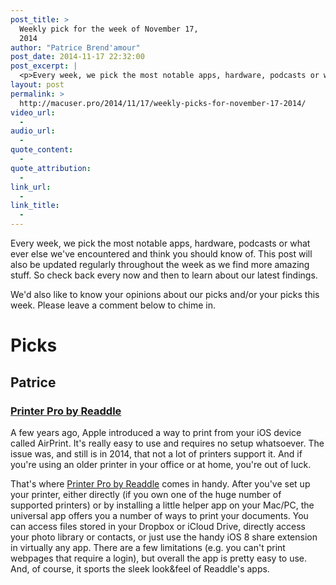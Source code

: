 ```yaml
---
post_title: >
  Weekly pick for the week of November 17,
  2014
author: "Patrice Brend'amour"
post_date: 2014-11-17 22:32:00
post_excerpt: |
  <p>Every week, we pick the most notable apps, hardware, podcasts or what ever else we've encountered and think you should know of. This post will also be updated regularly throughout the week as we find more amazing stuff. So check back every now and then to learn about our latest findings.</p><p>Our picks this week:</p><ul dir="ltr"><li>Printer Pro by Readdle</li></ul>
layout: post
permalink: >
  http://macuser.pro/2014/11/17/weekly-picks-for-november-17-2014/
video_url:
  - 
audio_url:
  - 
quote_content:
  - 
quote_attribution:
  - 
link_url:
  - 
link_title:
  - 
---
```

Every week, we pick the most notable apps, hardware, podcasts or what ever else we've encountered and think you should know of. This post will also be updated regularly throughout the week as we find more amazing stuff. So check back every now and then to learn about our latest findings.

We'd also like to know your opinions about our picks and/or your picks this week. Please leave a comment below to chime in.

# Picks

## Patrice

### [Printer Pro by Readdle][readdle]

A few years ago, Apple introduced a way to print from your iOS device called AirPrint. It's really easy to use and requires no setup whatsoever. The issue was, and still is in 2014, that not a lot of printers support it. And if you're using an older printer in your office or at home, you're out of luck.

That's where [Printer Pro by Readdle][readdle] comes in handy. After you've set up your printer, either directly (if you own one of the huge number of supported printers) or by installing a little helper app on your Mac/PC, the universal app offers you a number of ways to print your documents. You can access files stored in your Dropbox or iCloud Drive, directly access your photo library or contacts, or just use the handy iOS 8 share extension in virtually any app.
There are a few limitations (e.g. you can't print webpages that require a login), but overall the app is pretty easy to use. And, of course, it sports the sleek look&feel of Readdle's apps.

[readdle]: https://itunes.apple.com/app/printer-pro-print-documents/id393313223?mt=8&ign-mpt=uo%3D4